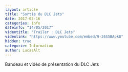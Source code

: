 ```yaml
---
layout: article
title: "Sortie du DLC Jets"
date: 2017-05-16
categories: info
dateinfo: "14/05/2017"
videotitle: "Trailer : DLC Jets"
videolink: "https://www.youtube.com/embed/9-26S5BApk8"
hidden: true
categorie: Information
author: LucasAlt
---
```


Bandeau et vidéo de présentation du DLC Jets